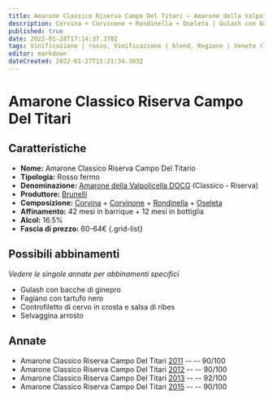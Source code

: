 ```yaml
---
title: Amarone Classico Riserva Campo Del Titari – Amarone della Valpolicella Classico Riserva DOCG – Brunelli – Veneto (IT) – 60-64€ – 4★-5★
description: Corvina + Corvinone + Rondinella + Oseleta | Gulash con bacche di ginepro – Fagiano con tartufo nero – Controfiletto di cervo in crosta e salsa di ribes – Selvaggina arrosto
published: true
date: 2022-01-28T17:14:37.370Z
tags: Vinificazione | rosso, Vinificazione | blend, Regione | Veneto (IT), Vinificazione | fermo, Valutazioni | 5 stelle, Prezzi | 60-64€, Vitigni | Corvina, Vitigni | Rondinella, Vitigni | Corvinone, Alimento | gulash, Alimento | fagiano, Alimento | cervo, Alimento | selvaggina, Aromatizzazione | al ginepro, Aromatizzazione | al tartufo nero, Aromatizzazione | in crosta, Aromatizzazione | al ribes, Cottura | arrosto
editor: markdown
dateCreated: 2022-01-27T15:21:34.303Z
---
```


# Amarone Classico Riserva Campo Del Titari

## Caratteristiche
- **Nome:** <span class="nome">Amarone Classico Riserva Campo Del Titario</span>
- **Tipologia:** Rosso fermo
- **Denominazione:** <span class="denominazione">[Amarone della Valpolicella DOCG](/denominazioni/Italia/Veneto/DOCG/Amarone-della-Valpolicella)</span> (Classico - Riserva)
- **Produttore:** <span class="cantina">[Brunelli](/produttori/Italia/Veneto/Brunelli)</span> 
- **Composizione:** [Corvina](/vitigni/Italia/bacca-nera/corvina) + [Corvinone](/vitigni/Italia/bacca-nera/corvinone) + [Rondinella](/vitigni/Italia/bacca-nera/rondinella) + [Oseleta](/vitigni/Italia/bacca-nera/oseleta)
- **Affinamento:** 42 mesi in barrique + 12 mesi in bottiglia
- **Alcol:** 16.5%
- **Fascia di prezzo:** 60-64€
{.grid-list}

## Possibili abbinamenti
*Vedere le singole annate per abbinamenti specifici*

- Gulash con bacche di ginepro 
- Fagiano con tartufo nero
- Controfiletto di cervo in crosta e salsa di ribes 
- Selvaggina arrosto

## Annate
- Amarone Classico Riserva Campo Del Titari [2011](vini/Italia/Veneto/Brunelli/Amarone-Classico-Riserva-Campo-Del-Titari/2011) -- <span class="star-4"></span> -- 90/100
- Amarone Classico Riserva Campo Del Titari [2012](vini/Italia/Veneto/Brunelli/Amarone-Classico-Riserva-Campo-Del-Titari/2012) -- <span class="star-4"></span> -- 90/100
- Amarone Classico Riserva Campo Del Titari [2013](vini/Italia/Veneto/Brunelli/Amarone-Classico-Riserva-Campo-Del-Titari/2013) -- <span class="star-5"></span> -- 92/100
- Amarone Classico Riserva Campo Del Titari [2015](vini/Italia/Veneto/Brunelli/Amarone-Classico-Riserva-Campo-Del-Titari/2015) -- <span class="star-4"></span> -- 90/100